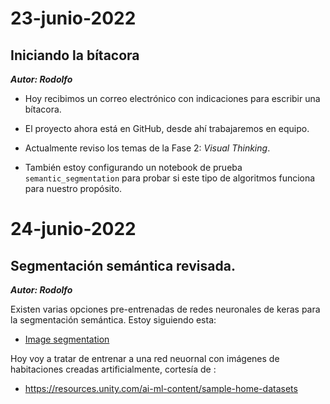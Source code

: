 # 23-junio-2022

## Iniciando la bítacora

***Autor: Rodolfo***

- Hoy recibimos un correo electrónico con indicaciones para escribir una bítacora.

- El proyecto ahora está en GitHub, desde ahí trabajaremos en equipo.

- Actualmente reviso los temas de la Fase 2: _Visual Thinking_.
- También estoy configurando un notebook de prueba `semantic_segmentation` para probar si este tipo de algoritmos funciona para nuestro propósito.


# 24-junio-2022

## Segmentación semántica revisada.

***Autor: Rodolfo***

Existen varias opciones pre-entrenadas de redes neuronales de keras para la segmentación semántica. Estoy siguiendo esta:

- [Image segmentation](https://github.com/divamgupta/image-segmentation-keras)

Hoy voy a tratar de entrenar a una red neuornal con imágenes de habitaciones creadas artificialmente, cortesía de :

- <https://resources.unity.com/ai-ml-content/sample-home-datasets>


